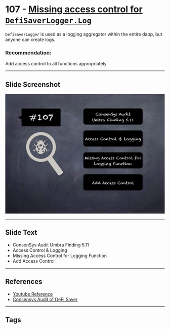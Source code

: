 
# 107 - [Missing access control for `DefiSaverLogger.Log`](./Missing%20access%20control%20for%20`DefiSaverLogger.Log`.md)

`DefiSaverLogger` is used as a logging aggregator within the entire dapp, but anyone can create logs.


### Recommendation:
Add access control to all functions appropriately


___
## Slide Screenshot
![107.jpg](../../images/8.%20Audit%20Findings%20201/107.jpg)
___
## Slide Text
- ConsenSys Audit Umbra Finding 5.11
- Access Control & Logging
- Missing Access Control for Logging Function 
- Add Access Control
___
## References
- [Youtube Reference](https://youtu.be/IXm6JAprhuw?t=506)
- [Consensys Audit of DeFi Saver](https://consensys.net/diligence/audits/2021/03/defi-saver/#missing-access-control-for-defisaverlogger-log)
___
## Tags
